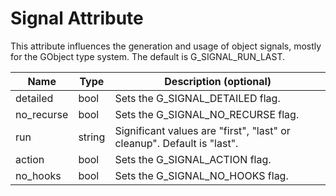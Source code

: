 

Signal Attribute
================
This attribute influences the generation and usage of object signals, mostly for the GObject type system. The default is G\_SIGNAL\_RUN\_LAST.

| Name | Type | Description (optional) |
| --- | --- | --- |
| detailed | bool |Sets the G\_SIGNAL\_DETAILED flag. |
|no\_recurse | bool |Sets the G\_SIGNAL\_NO\_RECURSE flag. |
| run | string | Significant values are "first", "last" or cleanup". Default is "last".|
| action | bool | Sets the G\_SIGNAL\_ACTION flag. |
| no\_hooks | bool | Sets the G\_SIGNAL\_NO\_HOOKS flag.|


